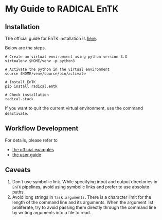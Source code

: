 # My Guide to RADICAL EnTK

## Installation

The official guide for EnTK installation is [here](https://radicalentk.readthedocs.io/en/latest/install.html).

Below are the steps.

```
# Create an virtual environment using python version 3.X
virtualenv $HOME/venv -p python3

# Activate the python in the virtual environment
source $HOME/venv/source/bin/activate

# Install EnTK
pip install radical.entk

# Check installation
radical-stack
```

If you want to quit the current virtual environment, use the command `deactivate`.

## Workflow Development

For details, please refer to 

- [the official examples](https://radicalentk.readthedocs.io/en/latest/examples.html)
- [the user guide](https://radicalentk.readthedocs.io/en/latest/user_guide.html)

## Caveats

1. Don't use symbollic link. While specifying input and output directories in `EnTK` pipelines, avoid using symbolic links and prefer to use absolute paths.
2. Avoid long strings in `Task.arguments`. There is a character limit for the length of the command line and its arguments. When the argument list proliferate, try to avoid passing them directly through the command line by writing arguments into a file to read.

